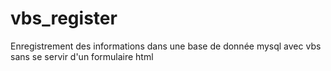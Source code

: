 # vbs_register 

Enregistrement des informations dans une base de donnée mysql avec vbs sans se servir d'un formulaire html
